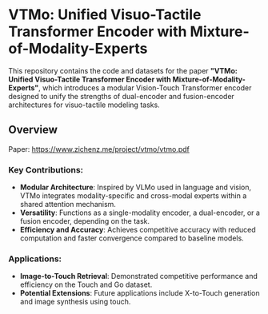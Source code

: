 # VTMo: Unified Visuo-Tactile Transformer Encoder with Mixture-of-Modality-Experts

This repository contains the code and datasets for the paper **"VTMo: Unified Visuo-Tactile Transformer Encoder with Mixture-of-Modality-Experts"**, which introduces a modular Vision-Touch Transformer encoder designed to unify the strengths of dual-encoder and fusion-encoder architectures for visuo-tactile modeling tasks.

## Overview
Paper: https://www.zichenz.me/project/vtmo/vtmo.pdf

### Key Contributions:
- **Modular Architecture**: Inspired by VLMo used in language and vision, VTMo integrates modality-specific and cross-modal experts within a shared attention mechanism.
- **Versatility**: Functions as a single-modality encoder, a dual-encoder, or a fusion encoder, depending on the task.
- **Efficiency and Accuracy**: Achieves competitive accuracy with reduced computation and faster convergence compared to baseline models.

### Applications:
- **Image-to-Touch Retrieval**: Demonstrated competitive performance and efficiency on the Touch and Go dataset.
- **Potential Extensions**: Future applications include X-to-Touch generation and image synthesis using touch.
